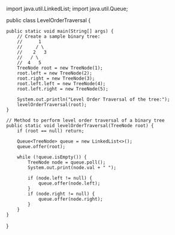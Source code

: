 import java.util.LinkedList;
import java.util.Queue;

public class LevelOrderTraversal {

    public static void main(String[] args) {
        // Create a sample binary tree: 
        //      1
        //     / \
        //    2   3
        //   / \   
        //  4   5
        TreeNode root = new TreeNode(1);
        root.left = new TreeNode(2);
        root.right = new TreeNode(3);
        root.left.left = new TreeNode(4);
        root.left.right = new TreeNode(5);

        System.out.println("Level Order Traversal of the tree:");
        levelOrderTraversal(root);
    }

    // Method to perform level order traversal of a binary tree
    public static void levelOrderTraversal(TreeNode root) {
        if (root == null) return;

        Queue<TreeNode> queue = new LinkedList<>();
        queue.offer(root);

        while (!queue.isEmpty()) {
            TreeNode node = queue.poll();
            System.out.print(node.val + " ");

            if (node.left != null) {
                queue.offer(node.left);
            }
            if (node.right != null) {
                queue.offer(node.right);
            }
        }
    }
}
